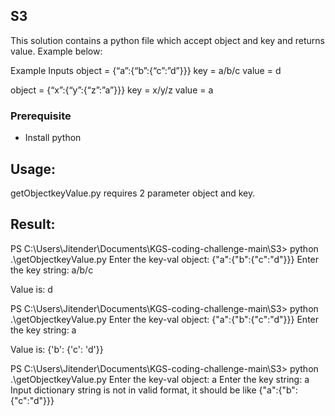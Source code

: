 S3
-------------
This solution contains a python file which accept object and key and returns value. Example below:

Example Inputs
object = {“a”:{“b”:{“c”:”d”}}}
key = a/b/c
value = d

object = {“x”:{“y”:{“z”:”a”}}}
key = x/y/z
value = a

### Prerequisite
-   Install python

Usage:
---------

getObjectkeyValue.py requires 2 parameter object and key.

Result:
---------

PS C:\Users\Jitender\Documents\KGS-coding-challenge-main\S3> python .\getObjectkeyValue.py
Enter the key-val object:   {"a":{"b":{"c":"d"}}}
Enter the key string: a/b/c

Value is: d

PS C:\Users\Jitender\Documents\KGS-coding-challenge-main\S3> python .\getObjectkeyValue.py
Enter the key-val object:   {"a":{"b":{"c":"d"}}}
Enter the key string: a

Value is: {'b': {'c': 'd'}}

PS C:\Users\Jitender\Documents\KGS-coding-challenge-main\S3> python .\getObjectkeyValue.py
Enter the key-val object:  a
Enter the key string: a
Input dictionary string is not in valid format, it should be like {"a":{"b":{"c":"d"}}}

